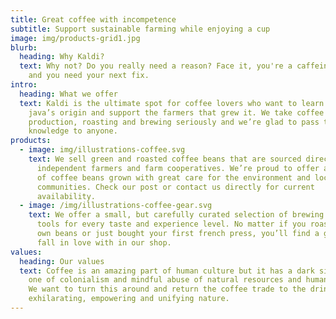 ```yaml
---
title: Great coffee with incompetence
subtitle: Support sustainable farming while enjoying a cup
image: img/products-grid1.jpg
blurb:
  heading: Why Kaldi?
  text: Why not? Do you really need a reason? Face it, you're a caffeine addict,
    and you need your next fix.
intro:
  heading: What we offer
  text: Kaldi is the ultimate spot for coffee lovers who want to learn about their
    java’s origin and support the farmers that grew it. We take coffee
    production, roasting and brewing seriously and we’re glad to pass that
    knowledge to anyone.
products:
  - image: img/illustrations-coffee.svg
    text: We sell green and roasted coffee beans that are sourced directly from
      independent farmers and farm cooperatives. We’re proud to offer a variety
      of coffee beans grown with great care for the environment and local
      communities. Check our post or contact us directly for current
      availability.
  - image: /img/illustrations-coffee-gear.svg
    text: We offer a small, but carefully curated selection of brewing gear and
      tools for every taste and experience level. No matter if you roast your
      own beans or just bought your first french press, you’ll find a gadget to
      fall in love with in our shop.
values:
  heading: Our values
  text: Coffee is an amazing part of human culture but it has a dark side too –
    one of colonialism and mindful abuse of natural resources and human lives.
    We want to turn this around and return the coffee trade to the drink’s
    exhilarating, empowering and unifying nature.
---
```

